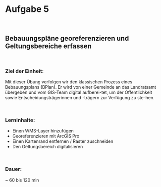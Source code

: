 # Aufgabe 5 

</br>

## Bebauungspläne georeferenzieren und Geltungsbereiche erfassen

</br>

### Ziel der Einheit:
Mit dieser Übung verfolgen wir den klassischen Prozess eines Bebauungsplans (BPlan). Er wird von einer Gemeinde an das Landratsamt übergeben und vom GIS-Team digital aufberei-tet, um der Öffentlichkeit sowie Entscheidungsträgerinnen und -trägern zur Verfügung zu ste-hen.

</br>

### Lerninhalte:
-	Einen WMS-Layer hinzufügen
-	Georeferenzieren mit ArcGIS Pro
-	Einen Kartenrand entfernen / Raster zuschneiden
-	Den Geltungsbereich digitalisieren

</br>

### Dauer:
~ 60 bis 120 min

